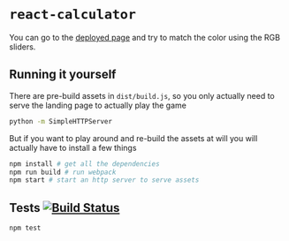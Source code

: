 # `react-calculator`

You can go to the [deployed page](https://sivanmehta.github.io/react-calculator/index.html)
and try to match the color using the RGB sliders.

## Running it yourself

There are pre-build assets in `dist/build.js`, so you only actually need to serve
the landing page to actually play the game

```sh
python -m SimpleHTTPServer
```

But if you want to play around and re-build the assets at will you will actually
have to install a few things

```sh
npm install # get all the dependencies
npm run build # run webpack
npm start # start an http server to serve assets
```

## Tests [![Build Status](https://travis-ci.com/SivanMehta/react-calculator.svg?branch=master)](https://travis-ci.com/SivanMehta/react-calculator)

```sh
npm test
```
